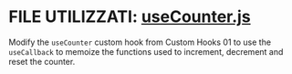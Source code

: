 # FILE UTILIZZATI: [useCounter.js](./src/useCounter.js)

Modify the `useCounter` custom hook from Custom Hooks 01 to use the `useCallback` to memoize the functions used to increment, decrement and reset the counter.